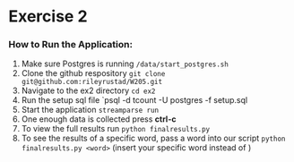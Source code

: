 # Exercise 2

### How to Run the Application:
1. Make sure Postgres is running `/data/start_postgres.sh`
2. Clone the github respository `git clone git@github.com:rileyrustad/W205.git`
3. Navigate to the ex2 directory `cd ex2`
4. Run the setup sql file `psql -d tcount -U postgres -f setup.sql
5. Start the application `streamparse run`
6. One enough data is collected press **ctrl-c**
7. To view the full results run `python finalresults.py`
8. To see the results of a specific word, pass a word into our script `python finalresults.py <word>` (insert your specific word instead of <word>)


